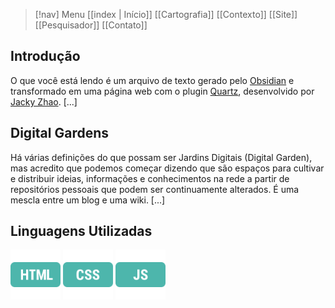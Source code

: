 > [!nav]  Menu
> [[index | Início]]  [[Cartografia]]  [[Contexto]]  [[Site]]  [[Pesquisador]]  [[Contato]]


## Introdução

O que você está lendo é um arquivo de texto gerado pelo [Obsidian](https://obsidian.md) e transformado em uma página web com o plugin [Quartz](https://quartz.jzhao.xyz), desenvolvido por [Jacky Zhao](https://github.com/jackyzha0/quartz). [...]

## Digital Gardens

Há várias definições do que possam ser Jardins Digitais (Digital Garden), mas acredito que podemos começar dizendo que são espaços para cultivar e distribuir ideias, informações e conhecimentos na rede a partir de repositórios pessoais que podem ser continuamente alterados. É uma mescla entre um blog e uma wiki. [...]

## Linguagens Utilizadas

<a href="https://developer.mozilla.org/pt-BR/docs/Web/HTML" rel="nofollow"><img width="80" height="80" src="https://github.com/brennodemarchi/brennodemarchi/raw/main/assets/html-96.png" alt="html"></a>    <a href="https://developer.mozilla.org/pt-BR/docs/Web/CSS" rel="nofollow"><img width="80" height="80" src="https://github.com/brennodemarchi/brennodemarchi/raw/main/assets/css-96.png" alt="css"></a>    <a href="https://developer.mozilla.org/en-US/docs/Web/JavaScript" rel="nofollow"><img width="80" height="80" src="https://github.com/brennodemarchi/brennodemarchi/raw/main/assets/js-96.png" alt="js"></a>

